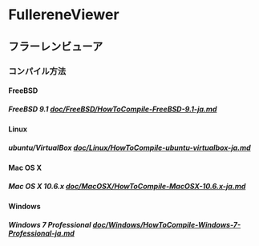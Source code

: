# FullereneViewer
## フラーレンビューア
### コンパイル方法
#### FreeBSD
##### FreeBSD 9.1 [doc/FreeBSD/HowToCompile-FreeBSD-9.1-ja.md](FreeBSD/HowToCompile-FreeBSD-9.1-ja.md)
#### Linux
##### ubuntu/VirtualBox [doc/Linux/HowToCompile-ubuntu-virtualbox-ja.md](Linux/HowToCompile-ubuntu-virtualbox-ja.md)
#### Mac OS X
##### Mac OS X 10.6.x [doc/MacOSX/HowToCompile-MacOSX-10.6.x-ja.md](MacOSX/HowToCompile-MacOSX-10.6.x-ja.md)
#### Windows
##### Windows 7 Professional [doc/Windows/HowToCompile-Windows-7-Professional-ja.md](Windows/HowToCompile-Windows-7-Professional-ja.md)
